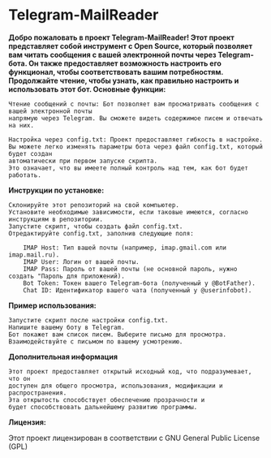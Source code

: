 # Telegram-MailReader

**Добро пожаловать в проект Telegram-MailReader! Этот проект представляет собой инструмент с Open Source, который позволяет вам читать сообщения с вашей электронной почты через Telegram-бота. Он также предоставляет возможность настроить его функционал, чтобы соответствовать вашим потребностям. Продолжайте чтение, чтобы узнать, как правильно настроить и использовать этот бот.
Основные функции:**

    Чтение сообщений с почты: Бот позволяет вам просматривать сообщения с вашей электронной почты 
    напрямую через Telegram. Вы сможете видеть содержимое писем и отвечать на них.

    Настройка через config.txt: Проект предоставляет гибкость в настройке. 
    Вы можете легко изменять параметры бота через файл config.txt, который будет создан 
    автоматически при первом запуске скрипта. 
    Это означает, что вы имеете полный контроль над тем, как бот будет работать.

**Инструкции по установке:**

    Склонируйте этот репозиторий на свой компьютер.
    Установите необходимые зависимости, если таковые имеются, согласно инструкциям в репозитории.
    Запустите скрипт, чтобы создать файл config.txt.
    Отредактируйте config.txt, заполнив следующие поля:
    
        IMAP Host: Тип вашей почты (например, imap.gmail.com или imap.mail.ru).
        IMAP User: Логин от вашей почты.
        IMAP Pass: Пароль от вашей почты (не основной пароль, нужно создать "Пароль для приложений).
        Bot Token: Токен вашего Telegram-бота (полученный у @BotFather).
        Chat ID: Идентификатор вашего чата (полученный у @userinfobot).

**Пример использования:**

    Запустите скрипт после настройки config.txt.
    Напишите вашему боту в Telegram.
    Бот покажет вам список писем. Выберите письмо для просмотра.
    Взаимодействуйте с письмом по вашему усмотрению.

**Дополнительная информация**

    Этот проект предоставляет открытый исходный код, что подразумевает, что он 
    доступен для общего просмотра, использования, модификации и распространения. 
    Эта открытость способствует обеспечению прозрачности и 
    будет способствовать дальнейшему развитию программы.
    
**Лицензия:**

Этот проект лицензирован в соответствии с GNU General Public License (GPL)
